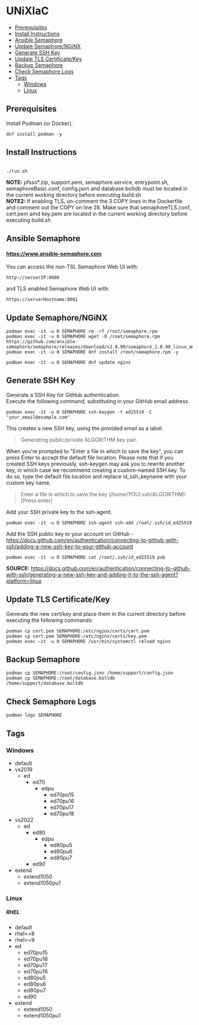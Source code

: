 # UNiXIaC
- [Prerequisites](#prerequisites)
- [Install Instructions](#install-instructions)
- [Ansible Semaphore](#ansible-semaphore)
- [Update Semaphore/NGiNX](#update-semaphorenginx)
- [Generate SSH Key](#generate-ssh-key)
- [Update TLS Certificate/Key](#update-tls-certificatekey)
- [Backup Semaphore](#backup-semaphore)
- [Check Semaphore Logs](#check-semaphore-logs)
- [Tags](#tags)
  - [Windows](#windows)
  - [Linux](#linux)  

## Prerequisites
Install Podman (or Docker).  
```
dnf install podman -y
```

## Install Instructions
```

./run.sh
```
**NOTE:** pfsso*.zip, support.pem, semaphore.service, entrypoint.sh, semaphoreBasic.conf,  config.json and database.boltdb must be located in the current working directory before executing build.sh  
**NOTE2:** If enabling TLS, un-comment the 3 COPY lines in the Dockerfile and comment out the COPY on line 28. Make sure that semaphoreTLS.conf, cert.pem amd key.pem are located in the current working directory before executing build.sh  

## Ansible Semaphore
#### https://www.ansible-semaphore.com
You can access the non-TSL Semaphore Web UI with:
```
http://serverIP:8080
```
and TLS enabled Semaphore Web UI with:
```
https://serverHostname:8081
```

## Update Semaphore/NGiNX
```
podman exec -it -u 0 SEMAPHORE rm -rf /root/semaphore.rpm
podman exec -it -u 0 SEMAPHORE wget -O /root/semaphore.rpm https://github.com/ansible-semaphore/semaphore/releases/download/v2.8.90/semaphore_2.8.90_linux_amd64.rpm
podman exec -it -u 0 SEMAPHORE dnf install /root/semaphore.rpm -y
```
```
podman exec -it -u 0 SEMAPHORE dnf update nginx
```

## Generate SSH Key
Generate a SSH Key for GitHub authentication.  
Execute the following command, substituting in your GitHub email address.  
```
podman exec -it -u 0 SEMAPHORE ssh-keygen -t ed25519 -C "your_email@example.com"
```
This creates a new SSH key, using the provided email as a label.  

> Generating public/private ALGORITHM key pair.  

When you're prompted to "Enter a file in which to save the key", you can press Enter to accept the default file location. Please note that if you created SSH keys previously, ssh-keygen may ask you to rewrite another key, in which case we recommend creating a custom-named SSH key. To do so, type the default file location and replace id_ssh_keyname with your custom key name.  

> Enter a file in which to save the key (/home/YOU/.ssh/ALGORITHM):[Press enter]  

Add your SSH private key to the ssh-agent.  
```
podman exec -it -u 0 SEMAPHORE ssh-agent ssh-add /root/.ssh/id_ed25519
```

Add the SSH public key to your account on GitHub  - https://docs.github.com/en/authentication/connecting-to-github-with-ssh/adding-a-new-ssh-key-to-your-github-account  
```
podman exec -it -u 0 SEMAPHORE cat /root/.ssh/id_ed25519.pub
```

**SOURCE:** https://docs.github.com/en/authentication/connecting-to-github-with-ssh/generating-a-new-ssh-key-and-adding-it-to-the-ssh-agent?platform=linux  

## Update TLS Certificate/Key
Generate the new cert/key and place them in the current directory before executing the following commands:  
```
podman cp cert.pem SEMAPHORE:/etc/nginx/certs/cert.pem
podman cp cert.pem SEMAPHORE:/etc/nginx/certs/key.pem
podman exec -it -u 0 SEMAPHORE /usr/bin/systemctl reload nginx
```

## Backup Semaphore
```
podman cp SEMAPHORE:/root/config.json /home/support/config.json
podman cp SEMAPHORE:/root/database.boltdb /home/support/database.boltdb
```

## Check Semaphore Logs
```
podman logs SEMAPHORE
```

## Tags
### Windows

- default
- vs2019
  - ed
    - ed70
      - edpu
        - ed70pu15
        - ed70pu16
        - ed70pu17
        - ed70pu18
- vs2022
  - ed 
    - ed80
      - edpu
        - ed80pu5
        - ed80pu6
        - ed80pu7
    - ed90
- extend
  - extend1050
  - extend1050pu1

### Linux
##### RHEL
- default
- rhel<=8
- rhel>=9
- ed
  - ed70pu15
  - ed70pu16
  - ed70pu17
  - ed70pu18
  - ed80pu5
  - ed80pu6
  - ed80pu7
  - ed90
- extend
  - extend1050
  - extend1050pu1